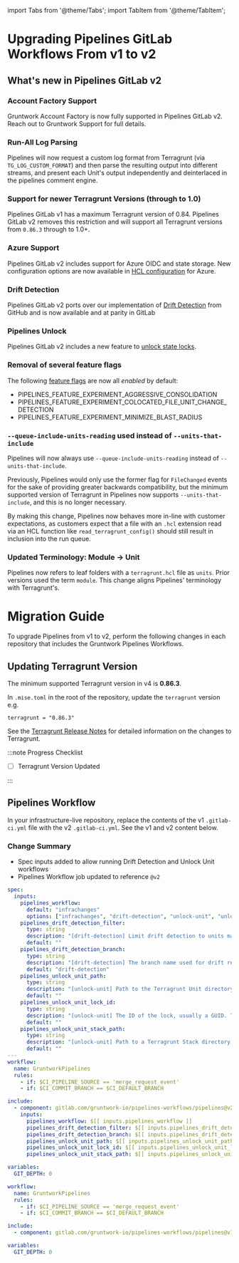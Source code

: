import Tabs from '@theme/Tabs';
import TabItem from '@theme/TabItem';

# Upgrading Pipelines GitLab Workflows From v1 to v2

## What's new in Pipelines GitLab v2

### Account Factory Support
Gruntwork Account Factory is now fully supported in Pipelines GitLab v2.  Reach out to Gruntwork Support for full details.

### Run-All Log Parsing
Pipelines will now request a custom log format from Terragrunt (via `TG_LOG_CUSTOM_FORMAT`) and then parse the resulting output into different streams, and present each Unit's output independently and deinterlaced in the pipelines comment engine.

### Support for newer Terragrunt Versions (through to 1.0)
Pipelines GitLab v1 has a maximum Terragrunt version of 0.84.  Pipelines GitLab v2 removes this restriction and will support all Terragrunt versions from `0.86.3` through to 1.0+.

### Azure Support
Pipelines GitLab v2 includes support for Azure OIDC and state storage.  New configuration options are now available in [HCL configuration](https://docs.gruntwork.io/2.0/reference/pipelines/configurations-as-code/api#azure_oidc-block-attributes) for Azure.

### Drift Detection
Pipelines GitLab v2 ports over our implementation of [Drift Detection](https://docs.gruntwork.io/2.0/docs/pipelines/concepts/drift-detection) from GitHub and is now available and at parity in GitLab

### Pipelines Unlock
Pipelines GitLab v2 includes a new feature to [unlock state locks](https://docs.gruntwork.io/2.0/docs/pipelines/guides/unlock).

### Removal of several feature flags
The following [feature flags](https://docs.gruntwork.io/2.0/reference/pipelines/feature-flags) are now all *enabled* by default:

* PIPELINES_FEATURE_EXPERIMENT_AGGRESSIVE_CONSOLIDATION
* PIPELINES_FEATURE_EXPERIMENT_COLOCATED_FILE_UNIT_CHANGE_DETECTION
* PIPELINES_FEATURE_EXPERIMENT_MINIMIZE_BLAST_RADIUS

### `--queue-include-units-reading` used instead of `--units-that-include`

Pipelines will now always use `--queue-include-units-reading` instead of `--units-that-include`. 

Previously, Pipelines would only use the former flag for `FileChanged` events for the sake of providing greater backwards compatibility, but the minimum supported version of Terragrunt in Pipelines now supports `--units-that-include`, and this is no longer necessary.

By making this change, Pipelines now behaves more in-line with customer expectations, as customers expect that a file with an `.hcl` extension read via an HCL function like `read_terragrunt_config()` should still result in inclusion into the run queue.

### Updated Terminology: Module -> Unit
Pipelines now refers to leaf folders with a `terragrunt.hcl` file as `units`.  Prior versions used the term `module`.  This change aligns Pipelines' terminology with Terragrunt's.
 
# Migration Guide
To upgrade Pipelines from v1 to v2, perform the following changes in each
repository that includes the Gruntwork Pipelines Workflows.

## Updating Terragrunt Version

The minimum supported Terragrunt version in v4 is **0.86.3**.

In `.mise.toml` in the root of the repository, update the `terragrunt` version e.g.

```
terragrunt = "0.86.3"
```

See the [Terragrunt Release Notes](https://github.com/gruntwork-io/terragrunt/releases)
for detailed information on the changes to Terragrunt.

:::note Progress Checklist

- [ ] Terragrunt Version Updated

:::

## Pipelines Workflow

In your infrastructure-live repository, replace the contents of the v1 `.gitlab-ci.yml` file with the v2 `.gitlab-ci.yml`. See the v1 and v2 content below.

### Change Summary

- Spec inputs added to allow running Drift Detection and Unlock Unit workflows
- Pipelines Workflow job updated to reference `@v2`

<Tabs groupId="gitlab-ci-yml">
<TabItem value="v2-yaml" label="v2">

```yaml title=".gitlab-ci.yml"
spec:
  inputs:
    pipelines_workflow:
      default: "infrachanges"
      options: ["infrachanges", "drift-detection", "unlock-unit", "unlock-all"]
    pipelines_drift_detection_filter:
      type: string
      description: "[drift-detection] Limit drift detection to units matching filter https://docs.gruntwork.io/2.0/docs/pipelines/guides/running-drift-detection#drift-detection-filter"
      default: ""
    pipelines_drift_detection_branch:
      type: string
      description: "[drift-detection] The branch name used for drift remediation MRs"
      default: "drift-detection"
    pipelines_unlock_unit_path:
      type: string
      description: "[unlock-unit] Path to the Terragrunt Unit directory where the lock is held (everything up to but not including terragrunt.hcl)"
      default: ""
    pipelines_unlock_unit_lock_id:
      type: string
      description: "[unlock-unit] The ID of the lock, usually a GUID. This is generally found in the console output when Terraform/OpenTofu command fails due to a timeout waiting to acquire a lock"
      default: ""
    pipelines_unlock_unit_stack_path:
      type: string
      description: "[unlock-unit] Path to a Terragrunt Stack directory (everything up to but not including terragrunt.stack.hcl) that generates content required to run unlock in a specified Terragrunt Unit"
      default: ""
---
workflow:
  name: GruntworkPipelines
  rules:
    - if: $CI_PIPELINE_SOURCE == 'merge_request_event'
    - if: $CI_COMMIT_BRANCH == $CI_DEFAULT_BRANCH

include:
  - component: gitlab.com/gruntwork-io/pipelines-workflows/pipelines@v2
    inputs:
      pipelines_workflow: $[[ inputs.pipelines_workflow ]]
      pipelines_drift_detection_filter: $[[ inputs.pipelines_drift_detection_filter ]]
      pipelines_drift_detection_branch: $[[ inputs.pipelines_drift_detection_branch ]]
      pipelines_unlock_unit_path: $[[ inputs.pipelines_unlock_unit_path ]]
      pipelines_unlock_unit_lock_id: $[[ inputs.pipelines_unlock_unit_lock_id ]]
      pipelines_unlock_unit_stack_path: $[[ inputs.pipelines_unlock_unit_stack_path ]]

variables:
  GIT_DEPTH: 0

```

</TabItem>
<TabItem value="v1-yaml" label="v1">

```yaml title=".gitlab-ci.yml-v1"
workflow:
  name: GruntworkPipelines
  rules:
    - if: $CI_PIPELINE_SOURCE == 'merge_request_event'
    - if: $CI_COMMIT_BRANCH == $CI_DEFAULT_BRANCH

include:
  - component: gitlab.com/gruntwork-io/pipelines-workflows/pipelines@v1

variables:
  GIT_DEPTH: 0

```

</TabItem>
</Tabs>
